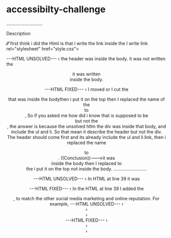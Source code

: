 # accessibilty-challenge
............................

 Description

 ⁄⁄⁄ first think i did the Html is that i write the link inside the <head> I write link rel="stylesheet" href="style.css">

 ---HTML UNSOLVED---
 › the header was inside the body. it was not written the <header> it was written <div> inside the body.

 ---HTML FIXED---
 › I moved or I cut the <div> that was inside the bodythen i put it on the top then I replaced the name of the <div> to <header>,
  So if you asked me how did i know that is supposed to be <header> but not the <div>, the answer is because the unsolved htlm the div was inside that body,
  and include the ul and li. So that mean it describe the header but not the div. The header should come first and its already include the ul and li link, then i replaced the name
  <div> to <header>. ((Conclusion))--->it was <div> inside the body then I replaced to <header> the i put it on the top not inside the body.
  ..........................

  ---HTML UNSOLVED---
  › In HTML at line 39 it was <div class="search-engine-optimization">

  ---HTML FIXED---
  › In the HTML at line 39 I added the <div id="search-engine-optimization">, to match the other social media marketing and online reputation. For example,
  ---HTML UNSOLVED---
  › <div class="search-engine-optimization">
  › <div id="online-reputation-management" class="online-reputation-managment">
  › <div id="social-media-marketing" class="social-media-marketing">
  ---HTML FIXED---
  › <div id="search-engine-optimization" class="search-engine-optimization">
  › <div id="online-reputation-management" class="online-reputation-managment">
  › <div id="social-media-marketing" class="social-media-marketing">
 
